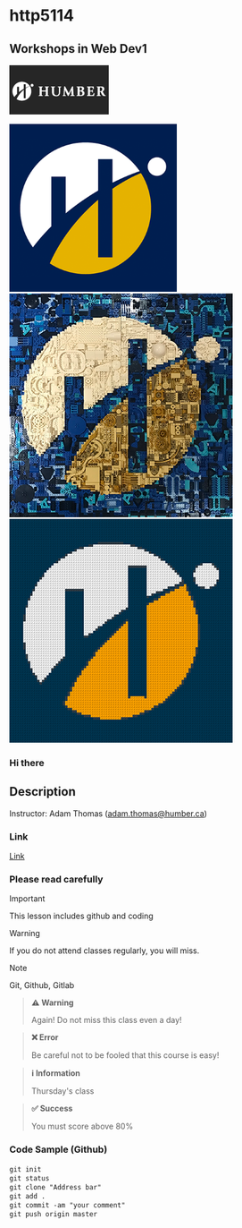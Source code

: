 # http5114

## Workshops in Web Dev1

![Workshop in Web Dev](_readme/Workshop-in-Web-Dev1.jpg )

<img src="_readme/logo-humber.png" width="300">  ![Tesst](_readme/logo1-humber.png)  ![Test](_readme/logo-bricks-humber.png)  

### Hi there

## Description
Instructor: Adam Thomas (adam.thomas@humber.ca)

### Link
[Link ](https://https://codeadam.ca/)

### Please read carefully

> [!IMPORTANT]  
This lesson includes github and coding

> [!WARNING]
If you do not attend classes regularly, you will miss.

> [!NOTE]
Git, Github, Gitlab


> **⚠️ Warning**
>
> Again! Do not miss this class even a day!

> **❌ Error**
>
> Be careful not to be fooled that this course is easy!

> **ℹ️ Information**
>
> Thursday's class

> **✅ Success**
>
> You must score above 80%


### Code Sample (Github)
```
git init
git status
git clone "Address bar"
git add .
git commit -am "your comment"
git push origin master

```
